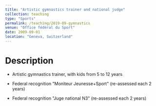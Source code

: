 ```yaml
---
title: "Artistic gymnastics trainer and national judge"
collection: teaching
type: "Sports"
permalink: /teaching/2019-09-gymnastics
venue: "Office fédéral du Sport"
date: 2009-09-01
location: "Geneva, Switzerland"
---
```


Description
======

* Artistic gymnastics trainer, with kids from 5 to 12 years

* Federal recognition "Moniteur Jeunesse+Sport" (re-assessed each 2 years)

* Federal recognition "Juge national N3" (re-assessed each 2 years)
